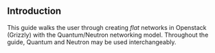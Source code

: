 ## Introduction ##

This guide walks the user through creating *flat* networks in Openstack (Grizzly) with the Quantum/Neutron networking model. Throughout the guide, Quantum and Neutron may be used interchangeably.

